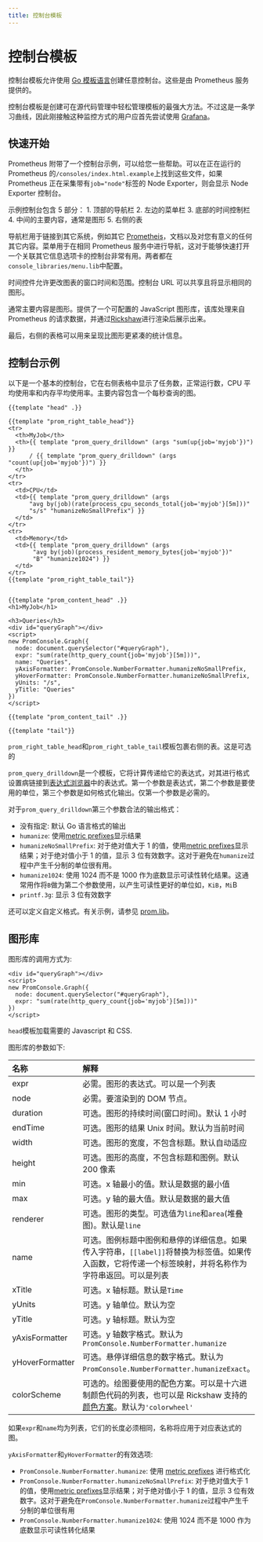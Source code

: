 ```yaml
---
title: 控制台模板
---
```


# 控制台模板

控制台模板允许使用 [Go 模板语言](https://golang.org/pkg/text/template/)创建任意控制台。这些是由 Prometheus 服务提供的。

控制台模板是创建可在源代码管理中轻松管理模板的最强大方法。不过这是一条学习曲线，因此刚接触这种监控方式的用户应首先尝试使用 [Grafana](grafana.md)。

## 快速开始 <a id="getting-started"></a>

Prometheus 附带了一个控制台示例，可以给您一些帮助。可以在正在运行的 Prometheus 的`/consoles/index.html.example`上找到这些文件，如果 Prometheus 正在采集带有`job="node"`标签的 Node Exporter，则会显示 Node Exporter 控制台。

示例控制台包含 5 部分： 1. 顶部的导航栏 2. 左边的菜单栏 3. 底部的时间控制栏 4. 中间的主要内容，通常是图形 5. 右侧的表

导航栏用于链接到其它系统，例如其它 [Prometheis](../introduction/faq.md#what-is-the-plural-of-prometheus)，文档以及对您有意义的任何其它内容。菜单用于在相同 Prometheus 服务中进行导航，这对于能够快速打开一个关联其它信息选项卡的控制台非常有用。两者都在`console_libraries/menu.lib`中配置。

时间控件允许更改图表的窗口时间和范围。控制台 URL 可以共享且将显示相同的图形。

通常主要内容是图形。提供了一个可配置的 JavaScript 图形库，该库处理来自 Prometheus 的请求数据，并通过[Rickshaw](https://shutterstock.github.io/rickshaw/)进行渲染后展示出来。

最后，右侧的表格可以用来呈现比图形更紧凑的统计信息。

## 控制台示例 <a id="example-console"></a>

以下是一个基本的控制台，它在右侧表格中显示了任务数，正常运行数，CPU 平均使用率和内存平均使用率。主要内容包含一个每秒查询的图。

```text
{{template "head" .}}

{{template "prom_right_table_head"}}
<tr>
  <th>MyJob</th>
  <th>{{ template "prom_query_drilldown" (args "sum(up{job='myjob'})") }}
      / {{ template "prom_query_drilldown" (args "count(up{job='myjob'})") }}
  </th>
</tr>
<tr>
  <td>CPU</td>
  <td>{{ template "prom_query_drilldown" (args
      "avg by(job)(rate(process_cpu_seconds_total{job='myjob'}[5m]))"
      "s/s" "humanizeNoSmallPrefix") }}
  </td>
</tr>
<tr>
  <td>Memory</td>
  <td>{{ template "prom_query_drilldown" (args
       "avg by(job)(process_resident_memory_bytes{job='myjob'})"
       "B" "humanize1024") }}
  </td>
</tr>
{{template "prom_right_table_tail"}}


{{template "prom_content_head" .}}
<h1>MyJob</h1>

<h3>Queries</h3>
<div id="queryGraph"></div>
<script>
new PromConsole.Graph({
  node: document.querySelector("#queryGraph"),
  expr: "sum(rate(http_query_count{job='myjob'}[5m]))",
  name: "Queries",
  yAxisFormatter: PromConsole.NumberFormatter.humanizeNoSmallPrefix,
  yHoverFormatter: PromConsole.NumberFormatter.humanizeNoSmallPrefix,
  yUnits: "/s",
  yTitle: "Queries"
})
</script>

{{template "prom_content_tail" .}}

{{template "tail"}}
```

`prom_right_table_head`和`prom_right_table_tail`模板包裹右侧的表。这是可选的

`prom_query_drilldown`是一个模板，它将计算传递给它的表达式，对其进行格式设置病链接到[表达式浏览器](browser.md)中的表达式。第一个参数是表达式，第二个参数是要使用的单位，第三个参数是如何格式化输出。仅第一个参数是必需的。

对于`prom_query_drilldown`第三个参数合法的输出格式：

* 没有指定: 默认 Go 语言格式的输出
* `humanize`: 使用[metric prefixes](https://en.wikipedia.org/wiki/Metric_prefix)显示结果
* `humanizeNoSmallPrefix`: 对于绝对值大于 1 的值，使用[metric prefixes](https://en.wikipedia.org/wiki/Metric_prefix)显示结果；对于绝对值小于 1 的值，显示 3 位有效数字。这对于避免在`humanize`过程中产生千分制的单位很有用。
* `humanize1024`: 使用 1024 而不是 1000 作为底数显示可读性转化结果。这通常用作将`B`做为第二个参数使用，以产生可读性更好的单位如，`KiB`，`Mi`B
* `printf.3g`: 显示 3 位有效数字

还可以定义自定义格式。有关示例，请参见 [prom.lib](https://github.com/prometheus/prometheus/blob/master/console_libraries/prom.lib)。

## 图形库 <a id="graph-library"></a>

图形库的调用方式为:

```text
<div id="queryGraph"></div>
<script>
new PromConsole.Graph({
  node: document.querySelector("#queryGraph"),
  expr: "sum(rate(http_query_count{job='myjob'}[5m]))"
})
</script>
```

`head`模板加载需要的 Javascript 和 CSS.

图形库的参数如下:

| 名称 | 解释 |
| :--- | :--- |
| expr | 必需。图形的表达式。可以是一个列表 |
| node | 必需。要渲染到的 DOM 节点。 |
| duration | 可选。图形的持续时间\(窗口时间\)。默认 1 小时 |
| endTime | 可选。图形的结果 Unix 时间。默认为当前时间 |
| width | 可选。图形的宽度，不包含标题。默认自动适应 |
| height | 可选。图形的高度，不包含标题和图例。默认 200 像素 |
| min | 可选。x 轴最小的值。默认是数据的最小值 |
| max | 可选。y 轴的最大值。默认是数据的最大值 |
| renderer | 可选。图形的类型。可选值为`line`和`area`\(堆叠图\)。默认是`line` |
| name | 可选。图例标题中图例和悬停的详细信息。如果传入字符串，`[[label]]`将替换为标签值。如果传入函数，它将传递一个标签映射，并将名称作为字符串返回。可以是列表 |
| xTitle | 可选。x 轴标题。默认是`Time` |
| yUnits | 可选。y 轴单位。默认为空 |
| yTitle | 可选。y 轴标题。默认为空 |
| yAxisFormatter | 可选。y 轴数字格式。默认为`PromConsole.NumberFormatter.humanize` |
| yHoverFormatter | 可选。悬停详细信息的数字格式。默认为`PromConsole.NumberFormatter.humanizeExact`。 |
| colorScheme | 可选的。绘图要使用的配色方案。可以是十六进制颜色代码的列表，也可以是 Rickshaw 支持的[颜色方案](https://github.com/shutterstock/rickshaw/blob/master/src/js/Rickshaw.Fixtures.Color.js)。默认为`'colorwheel'` |

如果`expr`和`name`均为列表，它们的长度必须相同，名称将应用于对应表达式的图。

`yAxisFormatter`和`yHoverFormatter`的有效选项:

* `PromConsole.NumberFormatter.humanize`: 使用 [metric prefixes](https://en.wikipedia.org/wiki/Metric_prefix) 进行格式化
* `PromConsole.NumberFormatter.humanizeNoSmallPrefix`: 对于绝对值大于 1 的值，使用[metric prefixes](https://en.wikipedia.org/wiki/Metric_prefix)显示结果；对于绝对值小于 1 的值，显示 3 位有效数字。这对于避免在`PromConsole.NumberFormatter.humanize`过程中产生千分制的单位很有用
* `PromConsole.NumberFormatter.humanize1024`: 使用 1024 而不是 1000 作为底数显示可读性转化结果

